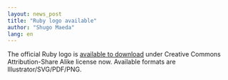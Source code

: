 ```yaml
---
layout: news_post
title: "Ruby logo available"
author: "Shugo Maeda"
lang: en
---
```


The official Ruby logo is [available to download][1] under Creative
Commons Attribution-Share Alike license now. Available formats are
Illustrator/SVG/PDF/PNG.



[1]: http://www.ruby-assn.org/index.html.en 
